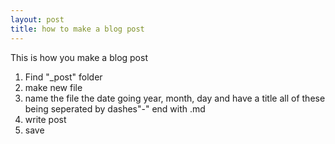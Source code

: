 ```yaml
---
layout: post
title: how to make a blog post
---
```


This is how you make a blog post
<ol>
    <li>Find "_post" folder</li>
    <li>make new file</li>
    <li>name the file the date going year, month, day and have a title all of these being seperated by dashes"-" end with .md</li>
    <li>write post</li>
    <li>save</li>
</ol>